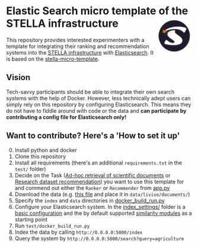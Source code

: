 # Elastic Search micro template of the STELLA infrastructure <a href="https://stella-project.org/"><img align="right" width="100" src="doc/img/logo-st.JPG" /></a>

This repository provides interested experimenters with a template for integrating their ranking and recommendation systems into the [STELLA infrastructure](https://stella-project.org/) with [Elasticsearch](https://www.elastic.co). It is based on the [stella-micro-template](https://github.com/stella-project/stella-micro-template).

## Vision

Tech-savvy participants should be able to integrate their own search systems with the help of Docker. However, less technically adept users can simply rely on this repository by configuring Elasticsearch. This means they do not have to fiddle around with code or the data and **can participate by contributing a config file for Elasticsearch only!**

## Want to contribute? Here's a 'How to set it up'

0. Install python and docker
1. Clone this repository
2. Install all requirements (there's an additional `requirements.txt` in the `test/` folder)
3. Decide on the Task ([Ad-hoc retrieval of scientific documents](https://clef-lilas.github.io/tasks#task-1-ad-hoc-search-ranking) or [Research dataset recommendation](https://clef-lilas.github.io/tasks#task-2-research-data-recommendations)) you want to use this template for and commend out either the `Ranker` or `Recommender` from [app.py](https://github.com/stella-project/stella-micro-template-elastic/blob/main/app.py)
4. Download the data (e.g. [this file](https://th-koeln.sciebo.de/s/OBm0NLEwz1RYl9N/download?path=%2Flivivo%2Fdocuments&files=livivo_testset.jsonl) and place it in `data/livivo/documents/`)
5. Specify the `index` and `data` directories in [docker_build_run.py](https://github.com/stella-project/stella-micro-template-elastic/blob/test/docker_build_run.py)
6. Configure your Elasticsearch system. In the [index_settings/](https://github.com/stella-project/stella-micro-template-elastic/tree/main/index_settings) folder is a [basic configuration](https://github.com/stella-project/stella-micro-template-elastic/tree/main/base_settings.json) and the by default supported [similarity modules](https://github.com/stella-project/stella-micro-template-elastic/tree/main/similarity_modules.json) as a starting point
7. Run `test/docker_build_run.py`
8. Index the data by calling `http://0.0.0.0:5000/index`
9. Query the system by `http://0.0.0.0:5000/search?query=agriculture`
